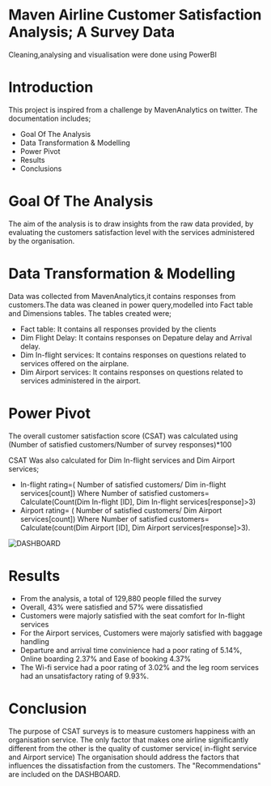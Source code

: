 # Maven Airline Customer Satisfaction Analysis; A Survey Data
Cleaning,analysing and visualisation were done using PowerBI
# Introduction
This project is inspired from a challenge by MavenAnalytics on twitter.
The documentation includes;
   * Goal Of The Analysis
   * Data Transformation & Modelling
   * Power Pivot
   * Results
   * Conclusions
# Goal Of The Analysis
The aim of the analysis is to draw insights from the raw data provided, by evaluating the customers satisfaction level with the services administered by the organisation.
# Data Transformation & Modelling
Data was collected from MavenAnalytics,it contains responses from customers.The data was cleaned in power query,modelled into Fact table and Dimensions tables. The tables created were;
 * Fact table: It contains all responses provided by the clients
 * Dim Flight Delay: It contains responses on Depature delay and Arrival delay.
 * Dim In-flight services: It contains responses on questions related to services offered on the airplane.
 * Dim Airport services: It contains responses on questions related to services administered in the airport. 
 # Power Pivot
The overall customer satisfaction score (CSAT) was calculated using (Number of satisfied customers/Number of survey responses)*100

CSAT Was also calculated for Dim In-flight services and Dim Airport services;
* In-flight rating=( Number of satisfied customers/ Dim in-flight services[count]) 
Where Number of satisfied customers= Calculate(Count(Dim In-flight [ID], Dim In-flight services[response]>3)
* Airport rating= ( Number of satisfied customers/ Dim Airport services[count])
Where Number of satisfied customers= Calculate(count(Dim Airport [ID], Dim Airport services[response]>3).

![DASHBOARD](https://github.com/DeborahAkinyeye/DeborahAkinyeye-2.github.io/blob/main/DASHBOARD.JPG)
# Results
* From the analysis, a total of 129,880 people filled the survey
* Overall, 43% were satisfied and 57% were dissatisfied
* Customers were majorly satisfied with the seat comfort for In-flight services
* For the Airport services, Customers were majorly satisfied with baggage handling
* Departure and arrival time convinience had a poor rating of 5.14%, Online boarding 2.37% and Ease of booking 4.37%
* The Wi-fi service had a poor rating of 3.02% and the leg room services had an unsatisfactory rating of 9.93%.
# Conclusion
The purpose of CSAT surveys is to measure customers happiness with an organisation service. The only factor that makes one airline significantly different from the other is the quality of customer service( in-flight service and Airport service)
The organisation should address the factors that influences the dissatisfaction from the customers. The "Recommendations" are included on the DASHBOARD.


